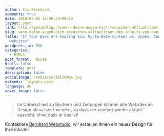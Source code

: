 ```yaml
---
author: Tim Bernhard
comments: true
date: 2018-09-01 13:00:43+00:00
layout: post
link: http://genieblog.ch/wenn-deine-augen-dich-taeuschen-akltualitaet-des-inhalts-von-buechern-vs-content-von-websiten/
slug: wenn-deine-augen-dich-taeuschen-akltualitaet-des-inhalts-von-buechern-vs-content-von-websiten
title: "If Your Eyes Are Fooling You: Up-to-Date Content vs. Books. Content of
  websites"
wordpress_id: 330
categories:
  - HTML5
post_format: -Quote
draft: false
template: post
description: false
socialImage: /media/socialImage.jpg
extends: _layouts.post
language: de
cover_image: false
---
```




<blockquote>Im Unterschied zu Büchern und Zeitungen können alte Websites im Design aktualisiert werden, so dass der content wieder aktuell aussieht, ohne dass er das ist!</blockquote>



Kontaktiere [Bernhard Webstudio](https://bernhard-webstudio.ch), wir erstellen Ihnen ein neues Design für Ihre Inhalte!
